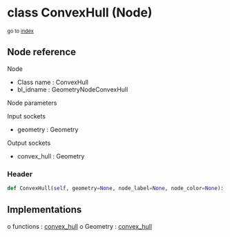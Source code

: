 # class ConvexHull (Node)

<sub>go to [index](/docs/index.md)</sub>

## Node reference

Node
 - Class name : ConvexHull
 - bl_idname : GeometryNodeConvexHull

Node parameters

Input sockets
 - geometry : Geometry

Output sockets
 - convex_hull : Geometry

### Header

``` python
def ConvexHull(self, geometry=None, node_label=None, node_color=None):
```

## Implementations

o functions : [convex_hull](/docs/classes/convex_hull.md)
o Geometry : [convex_hull](/docs/classes/convex_hull.md) 

